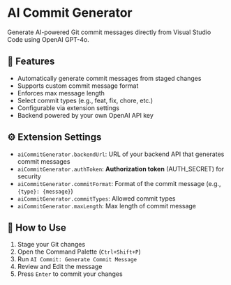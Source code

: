# AI Commit Generator

Generate AI-powered Git commit messages directly from Visual Studio Code using OpenAI GPT-4o.

## 🚀 Features

- Automatically generate commit messages from staged changes
- Supports custom commit message format
- Enforces max message length
- Select commit types (e.g., feat, fix, chore, etc.)
- Configurable via extension settings
- Backend powered by your own OpenAI API key

## ⚙️ Extension Settings
- `aiCommitGenerator.backendUrl`: URL of your backend API that generates commit messages
- `aiCommitGenerator.authToken`: **Authorization token** (AUTH_SECRET) for security
- `aiCommitGenerator.commitFormat`: Format of the commit message (e.g., `{type}: {message}`)
- `aiCommitGenerator.commitTypes`: Allowed commit types
- `aiCommitGenerator.maxLength`: Max length of commit message

## 🧪 How to Use

1. Stage your Git changes
2. Open the Command Palette (`Ctrl+Shift+P`)
3. Run `AI Commit: Generate Commit Message`
4. Review and Edit the message
5. Press `Enter` to commit your changes
